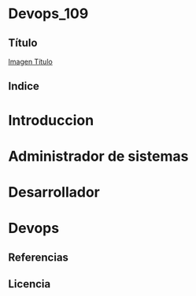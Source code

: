 # Devops_109

## Título
[Imagen Título](Devops_109/imgtitulo)

## Indice
# Introduccion



# Administrador de sistemas

# Desarrollador

# Devops

## Referencias

## Licencia
  
